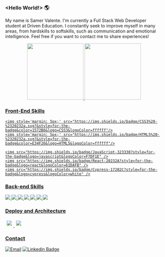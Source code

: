 ### <Hello World!> 🌎

My name is Samer Valente. I'm currently a Full Stack Web Developer student at Driven Education. I constantly seek to improve myself in many areas, from hardskills to softskills, such as communication and emotional intelligence. Feel free if you want to contact me to share experiences!

<div align="center">
  <a href="https://github.com/samervalente">
  <img height="180em" src="https://github-readme-stats.vercel.app/api?username=samervalente&show_icons=true&theme=dracula&include_all_commits=true&count_private=true" />
  <img height="180em" src="https://github-readme-stats.vercel.app/api/top-langs/?username=samervalente&layout=compact&langs_count=7&theme=dracula" />
</div>


  
### Front-End Skills
  <div>
  
    <img style='margin: 5px;' src="https://img.shields.io/badge/CSS3%20-%2320232a.svg?&style=for-the-badge&color=1572B6&logo=CSS3&logoColor=ffffff"/>
    <img style='margin: 5px;' src="https://img.shields.io/badge/HTML5%20-%2320232a.svg?&style=for-the-badge&color=E34F26&logo=HTML5&logoColor=ffffff"/>
    
    <img src="https://img.shields.io/badge/JavaScript-323330?style=for-the-badge&logo=javascript&logoColor=F7DF1E" />
    <img src="https://img.shields.io/badge/React-20232A?style=for-the-badge&logo=react&logoColor=61DAFB" />
    <img src="https://img.shields.io/badge/Cypress-17202C?style=for-the-badge&logo=cypress&logoColor=white" />

  </div>
  
### Back-end Skills
  <div> 
    <img src="https://img.shields.io/badge/Node.js-339933?style=for-the-badge&logo=nodedotjs&logoColor=white" />
    <img src="https://img.shields.io/badge/TypeScript-007ACC?style=for-the-badge&logo=typescript&logoColor=white" />
    <img src="https://img.shields.io/badge/Express.js-000000?style=for-the-badge&logo=express&logoColor=white" />
    <img src="https://img.shields.io/badge/MongoDB-4EA94B?style=for-the-badge&logo=mongodb&logoColor=white" />
    <img src="https://img.shields.io/badge/PostgreSQL-316192?style=for-the-badge&logo=postgresql&logoColor=white" />
    <img src="https://img.shields.io/badge/Prisma-3982CE?style=for-the-badge&logo=Prisma&logoColor=white" />
    <img src="https://img.shields.io/badge/Jest-C21325?style=for-the-badge&logo=jest&logoColor=white" />
  </div>

### Deploy and Architecture
  <div> 
    <img style='margin: 5px;' src="https://img.shields.io/badge/Heroku%20-%2320232a.svg?&style=for-the-badge&color=430098&logo=Heroku&logoColor=ffffff"/>     <img style='margin: 5px;' src="https://img.shields.io/badge/Vercel%20-%2320232a.svg?&style=for-the-badge&color=000000&logo=Vercel&logoColor=ffffff"/>
  </div>
 
### Contact
<div align="left">
  
  [![Email](https://img.shields.io/badge/Gmail-D14836?style=for-the-badge&logo=gmail&logoColor=white)](mailto:samervalente@gmail.com)
  [![Linkedin Badge](https://img.shields.io/badge/LinkedIn-0077B5?style=for-the-badge&logo=linkedin&logoColor=white)](https://www.linkedin.com/in/samervalente/)
</div>

  
  
  

